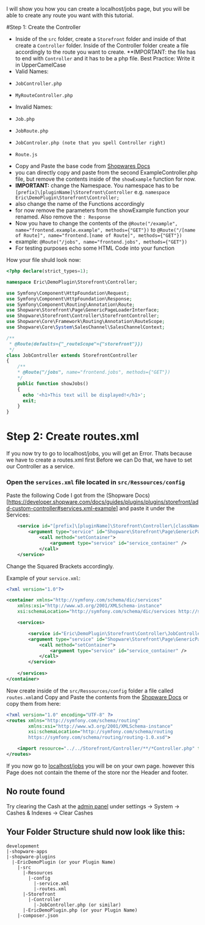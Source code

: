 
I will show you how you can create a localhost/jobs page, but you will be able to create any route you want with this tutorial.

#Step 1: Create the Controller

- Inside of the `src` folder, create a `Storefront` folder and inside of that create a `Controller` folder. Inside of the Controller folder create a file accordingly to the route you want to create. **IMPORTANT: the file has to end with `Controller` and it has to be a php file. Best Practice: Write it in UpperCamelCase
-   Valid Names:
-     JobController.php
-     MyRouteController.php
-   Invalid Names:
-     Job.php
-     JobRoute.php
-     JobControler.php (note that you spell Controller right)
-     Route.js
- Copy and Paste the base code from [Shopwares Docs](https://developer.shopware.com/docs/guides/plugins/plugins/storefront/add-custom-controller#storefront-controller-class-example)
-   you can directly copy and paste from the second ExampleController.php file, but remove the contents inside of the `showExample` function for now. 
-   **IMPORTANT:** change the Namespace. You namespace has to be `[prefix]\[pluginName]\Storefront\Controller` e.g. `namespace Eric\DemoPlugin\Storefront\Controller;`
-   also change the name of the Functions accordingly
-   for now remove the parameters from the showExample function your renamed. Also remove the `: Response`
- Now you have to change the contents of the `@Route("/example", name="frontend.example.example", methods={"GET"})` to `@Route("/[name of Route]", name="frontend.[name of Route]", methods={"GET"})`
-   example: `@Route("/jobs", name="frontend.jobs", methods={"GET"})`
- For testing purposes echo some HTML Code into your function

How your file shuld look now:
```php
<?php declare(strict_types=1);

namespace Eric\DemoPlugin\Storefront\Controller;

use Symfony\Component\HttpFoundation\Request;
use Symfony\Component\HttpFoundation\Response;
use Symfony\Component\Routing\Annotation\Route;
use Shopware\Storefront\Page\GenericPageLoaderInterface;
use Shopware\Storefront\Controller\StorefrontController;
use Shopware\Core\Framework\Routing\Annotation\RouteScope;
use Shopware\Core\System\SalesChannel\SalesChannelContext;

/**
 * @Route(defaults={"_routeScope"={"storefront"}})
 */
class JobController extends StorefrontController
{
    /**
    * @Route("/jobs", name="frontend.jobs", methods={"GET"})
    */
    public function showJobs()
    {
      echo '<h1>This text will be displayed!</h1>';
      exit;
    }
}
```

# Step 2: Create routes.xml

If you now try to go to localhost/jobs, you will get an Error. Thats because we have to create a routes.xml first Before we can Do that, we have to set our Controller as a service.

### Open the `services.xml` file located in `src/Ressources/config`

Paste the following Code I got from the (Shopware Docs)[https://developer.shopware.com/docs/guides/plugins/plugins/storefront/add-custom-controller#services.xml-example] and paste it under the Services:
```xml
    <service id="[prefix]\[pluginName]\Storefront\Controller\[className]" public="true">
        <argument type="service" id="Shopware\Storefront\Page\GenericPageLoader" />
            <call method="setContainer">
                <argument type="service" id="service_container" />
            </call>
    </service>
```
Change the Squared Brackets accordingly.

Example of your `service.xml`:
```xml
<?xml version="1.0"?>

<container xmlns="http://symfony.com/schema/dic/services"
    xmlns:xsi="http://www.w3.org/2001/XMLSchema-instance"
    xsi:schemaLocation="http://symfony.com/schema/dic/services http://symfony.com/schema/dic/services/services-1.0.xsd">

    <services>

        <service id="Eric\DemoPlugin\Storefront\Controller\JobController" public="true">
        <argument type="service" id="Shopware\Storefront\Page\GenericPageLoader" />
            <call method="setContainer">
                <argument type="service" id="service_container" />
            </call>
        </service>
      
    </services>
</container>
```

Now create inside of the `src/Ressources/config` folder a file called `routes.xml`and Copy and Paste the contents from the [Shopware Docs](https://developer.shopware.com/docs/guides/plugins/plugins/storefront/add-custom-controller#routes.xml-example) or copy them from here:
```xml
<?xml version="1.0" encoding="UTF-8" ?>
<routes xmlns="http://symfony.com/schema/routing"
        xmlns:xsi="http://www.w3.org/2001/XMLSchema-instance"
        xsi:schemaLocation="http://symfony.com/schema/routing
        https://symfony.com/schema/routing/routing-1.0.xsd">

    <import resource="../../Storefront/Controller/**/*Controller.php" type="annotation" />
</routes>
```

If you now go to [localhost/jobs](http://localhost:80/jobs) you will be on your own page. however this Page does not contain the theme of the store nor the Header and footer. 

## No route found
Try clearing the Cash at the [admin panel](http://localhost/admin#/sw/settings/cache/index) under settings -> System -> Cashes & Indexes -> Clear Cashes

## Your Folder Structure shuld now look like this:
```
developement
|-shopware-apps
|-shopware-plugins
  |-EricDemoPlugin (or your Plugin Name)
    |-src
      |-Resources
        |-config
          |-service.xml
          |-routes.xml
      |-Storefront
        |-Controller
          |-JobController.php (or similar)
      |-EricDemoPlugin.php (or your Plugin Name)
    |-composer.json
```

